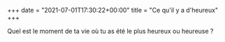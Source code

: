 +++
date = "2021-07-01T17:30:22+00:00"
title = "Ce qu'il y a d'heureux"
+++

Quel est le moment de ta vie où tu as été le plus heureux ou heureuse ?
